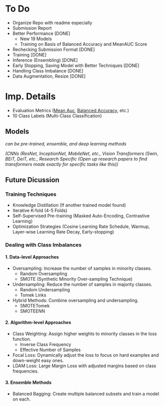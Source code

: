 # To Do

- Organize Repo with readme especially 
- Submission Report 
- Better Performance [DONE]
  - New 19 Models
  - Training on Basis of Balanced Accuracy and MeanAUC Score
- Rechecking Submission Format [DONE]
- Training [DONE]
- Inference (Ensembling) [DONE]
- Early Stopping, Saving Model with Better Techniques [DONE]
- Handling Class Imbalance [DONE]
- Data Augmentation, Resize [DONE]

# Imp. Details
- Evaluation Metrics (<u>Mean Auc</u>, <u>Balanced Accuracy</u>, etc.)
- 10 Class Labels (Multi-Class Classification)

## Models
*can be pre-trained, ensemble, and deep learning methods*

*(CNNs (ResNet, InceptionNet, MobileNet, etc., Vision Transformers (Swin, BEiT, DeiT, etc., Research Specific (Open up research papers to find transformers made exactly for specific tasks like this))*


## Future Dicussion

### Training Techniques
- Knowledge Distillation (If another trained model found)
- Iterative K-fold (4-5 Folds)
- Self-Supervised Pre-training (Masked Auto-Encoding, Contrastive Learning)
- Optimization Strategies (Cosine Learning Rate Schedule, Warmup, Layer-wise Learning Rate Decay, Early-stopping)

### Dealing with Class Imbalances

#### 1. Data-level Approaches

- Oversampling: Increase the number of samples in minority classes.
  - Random Oversampling
  - SMOTE (Synthetic Minority Over-sampling Technique)
- Undersampling: Reduce the number of samples in majority classes.
  - Random Undersampling
  - Tomek Links
- Hybrid Methods: Combine oversampling and undersampling.
  - SMOTETomek
  - SMOTEENN

#### 2. Algorithm-level Approaches

- Class Weighting: Assign higher weights to minority classes in the loss function.
  - Inverse Class Frequency
  - Effective Number of Samples
- Focal Loss: Dynamically adjust the loss to focus on hard examples and down-weight easy ones.
- LDAM Loss: Large Margin Loss with adjusted margins based on class frequencies.

#### 3. Ensemble Methods

- Balanced Bagging: Create multiple balanced subsets and train a model on each.